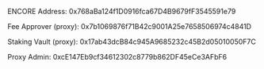 ENCORE Address: 0x768aBa124f1D0916fca67D4B9679fF3545591e79

Fee Approver (proxy): 0x7b1069876f71B42c9001A25e7658506974c4841D

Staking Vault (proxy): 0x17ab43dcB84c945A9685232c45B2d05010050F7C

Proxy Admin: 0xcE147Eb9cf34612302c8779b862DF45eCe3AFbF6
